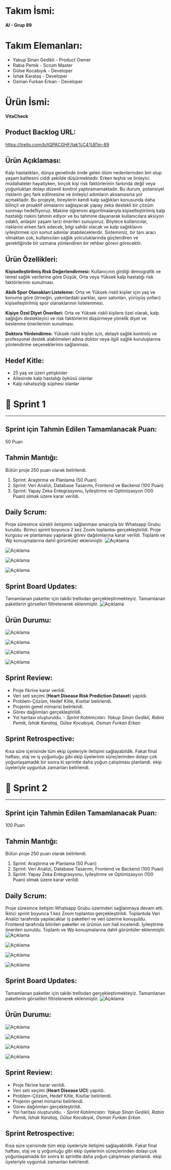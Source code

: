 # Takım İsmi: 
**AI - Grup 89**

# Takım Elemanları:
- Yakup Sinan Gedikli - Product Owner
- Rabia Pemik - Scrum Master 
- Gülse Kocabıyık - Developer
- İshak Karataş - Developer
- Osman Furkan Erkan - Developer

# Ürün İsmi: 
**VitaCheck**

## Product Backlog URL:
https://trello.com/b/tQPACGHF/tak%C4%B1m-89

## Ürün Açıklaması:
Kalp hastalıkları, dünya genelinde önde gelen ölüm nedenlerinden biri olup yaşam kalitesini ciddi şekilde düşürmektedir. Erken teşhis ve önleyici müdahaleler hayatiyken, birçok kişi risk faktörlerinin farkında değil veya yoğunluktan dolayı düzenli kontrol yaptıramamaktadır. Bu durum, potansiyel risklerin geç fark edilmesine ve önleyici adımların aksamasına yol açmaktadır.
Bu projeyle, bireylerin kendi kalp sağlıkları konusunda daha bilinçli ve proaktif olmalarını sağlayacak yapay zeka destekli bir çözüm sunmayı hedefliyoruz. Makine öğrenimi algoritmalarıyla kişiselleştirilmiş kalp hastalığı riskini tahmin ediyor ve bu tahmine dayanarak kullanıcılara aksiyon odaklı, anlaşılır yaşam tarzı önerileri sunuyoruz. Böylece kullanıcılar, risklerini erken fark edecek, bilgi sahibi olacak ve kalp sağlıklarını iyileştirmek için somut adımlar atabileceklerdir. Sistemimiz, bir tanı aracı olmaktan çok, kullanıcıları sağlık yolculuklarında güçlendiren ve gerektiğinde bir uzmana yönlendiren bir rehber görevi görecektir.

## Ürün Özellikleri:
**Kişiselleştirilmiş Risk Değerlendirmesi:** Kullanıcının girdiği demografik ve temel sağlık verilerine göre Düşük, Orta veya Yüksek kalp hastalığı risk faktörlerinin sunulması.

**Akıllı Spor Olanakları Listeleme:** Orta ve Yüksek riskli kişiler için yaş ve konuma göre (örneğin, yakınlardaki parklar, spor salonları, yürüyüş yolları) kişiselleştirilmiş spor olanaklarının listelenmesi.

**Kişiye Özel Diyet Önerileri:** Orta ve Yüksek riskli kişilere özel olarak, kalp sağlığını destekleyici ve risk faktörlerini düşürmeye yönelik diyet ve beslenme önerilerinin sunulması.

**Doktora Yönlendirme:** Yüksek riskli kişiler için, detaylı sağlık kontrolü ve profesyonel destek alabilmeleri adına doktor veya ilgili sağlık kuruluşlarına yönlendirme seçeneklerinin sağlanması.

## Hedef Kitle:
* 25 yaş ve üzeri yetişkinler
* Ailesinde kalp hastalığı öyküsü olanlar
* Kalp rahatsızlığı süphesi olanlar

# 📌 Sprint 1
----------------------------------------------------
## Sprint için Tahmin Edilen Tamamlanacak Puan:  
50 Puan

## Tahmin Mantığı: 
Bütün proje 250 puan olarak belirlendi. 
1. Sprint: Araştırma ve Planlama (50 Puan)
2. Sprint: Veri Analizi, Database Tasarımı, Frontend ve Backend (100 Puan)
3. Sprint: Yapay Zeka Entegrasyonu, İyileştirme ve Optimizasyon (100 Puan) olmak üzere karar verildi.

## Daily Scrum: 
Proje süresince sürekli iletişimin sağlanması amacıyla bir Whatsapp Grubu kuruldu. Birinci sprint boyunca 2 kez Zoom toplantısı gerçekleştirildi. Proje kurgusu ve planlaması yapılarak görev dağılımlarına karar verildi. Toplantı ve Wp konuşmalarına dahil görüntüler eklenmiştir.
![Açıklama](sprint1/toplanti.jpeg)

![Açıklama](sprint1/toplanti1.jpeg)

![Açıklama](sprint1/wp.jpg)

![Açıklama](sprint1/wp1.jpg)

## Sprint Board Updates: 
Tamamlanan paketler için takibi trellodan gerçekleştirmekteyiz. Tamamlanan paketlerin görselleri filtrelenerek eklenmiştir.
![Açıklama](sprint1/trello.jpg)

## Ürün Durumu:
![Açıklama](sprint1/vitacheck.jpeg)

![Açıklama](sprint1/vitacheck1.jpeg)

![Açıklama](sprint1/vitacheck2.jpeg)

![Açıklama](sprint1/vitacheck3.jpeg)

## Sprint Review: 
- Proje fikrine karar verildi.
- Veri seti seçimi (**Heart Disease Risk Prediction Dataset**) yapıldı.
- Problem-Çözüm, Hedef Kitle, Kısıtlar belirlendi.
- Projenin genel mimarisi belirlendi.
- Görev dağılımları gerçekleştirildi.
- Yol haritası oluşturuldu.
*- Sprint Katılımcıları: Yakup Sinan Gedikli, Rabia Pemik, İshak Karataş, Gülse Kocabıyık, Osman Furkan Erkan*

## Sprint Retrospective: 
Kısa süre içerisinde tüm ekip üyeleriyle iletişimi sağlayabildik. Fakat final haftası, staj ve iş yoğunluğu gibi ekip üyelerinin süreçlerinden dolayı çok yoğunlaşamadık bir sonra ki sprintte daha yoğun çalışılması planlandı. ekip üyeleriyle uygunluk zamanları belirlendi.

# 📌 Sprint 2
----------------------------------------------------
## Sprint için Tahmin Edilen Tamamlanacak Puan:  
100 Puan

## Tahmin Mantığı: 
Bütün proje 250 puan olarak belirlendi. 
1. Sprint: Araştırma ve Planlama (50 Puan)
2. Sprint: Veri Analizi, Database Tasarımı, Frontend ve Backend (100 Puan)
3. Sprint: Yapay Zeka Entegrasyonu, İyileştirme ve Optimizasyon (100 Puan) olmak üzere karar verildi.

## Daily Scrum: 
Proje süresince iletişim Whatsapp Grubu üzerinden sağlanmaya devam etti. İkinci sprint boyunca 1 kez Zoom toplantısı gerçekleştirildi. Toplantıda Veri Analizi tarafında yapılacaklar iş paketleri ve veri üzerine konuşuldu. Frontend tarafında bitirilen paketler ve ürünün son hali incelendi. İyileştirme önerileri sunuldu. Toplantı ve Wp konuşmalarına dahil görüntüler eklenmiştir.
![Açıklama](sprint1/toplanti.jpeg)

![Açıklama](sprint1/toplanti1.jpeg)

![Açıklama](sprint1/wp.jpg)

![Açıklama](sprint1/wp1.jpg)

## Sprint Board Updates: 
Tamamlanan paketler için takibi trellodan gerçekleştirmekteyiz. Tamamlanan paketlerin görselleri filtrelenerek eklenmiştir.
![Açıklama](sprint1/trello.jpg)

## Ürün Durumu:
![Açıklama](sprint1/vitacheck.jpeg)

![Açıklama](sprint1/vitacheck1.jpeg)

![Açıklama](sprint1/vitacheck2.jpeg)

![Açıklama](sprint1/vitacheck3.jpeg)

## Sprint Review: 
- Proje fikrine karar verildi.
- Veri seti seçimi (**Heart Disease UCI**) yapıldı.
- Problem-Çözüm, Hedef Kitle, Kısıtlar belirlendi.
- Projenin genel mimarisi belirlendi.
- Görev dağılımları gerçekleştirildi.
- Yol haritası oluşturuldu.
*- Sprint Katılımcıları: Yakup Sinan Gedikli, Rabia Pemik, İshak Karataş, Gülse Kocabıyık, Osman Furkan Erkan*

## Sprint Retrospective: 
Kısa süre içerisinde tüm ekip üyeleriyle iletişimi sağlayabildik. Fakat final haftası, staj ve iş yoğunluğu gibi ekip üyelerinin süreçlerinden dolayı çok yoğunlaşamadık bir sonra ki sprintte daha yoğun çalışılması planlandı. ekip üyeleriyle uygunluk zamanları belirlendi.

